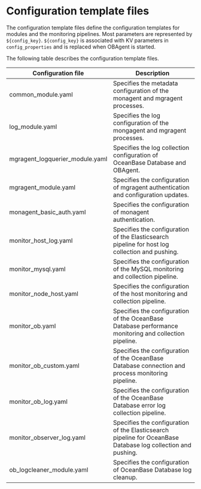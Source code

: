 # Configuration template files

The configuration template files define the configuration templates for modules and the monitoring pipelines. Most parameters are represented by `${config_key}`. `${config_key}` is associated with KV parameters in `config_properties` and is replaced when OBAgent is started. 

The following table describes the configuration template files.

| Configuration file | Description |
| --- | ---
| common_module.yaml | Specifies the metadata configuration of the monagent and mgragent processes.  |
| log_module.yaml | Specifies the log configuration of the mongagent and mgragent processes.  |
| mgragent_logquerier_module.yaml | Specifies the log collection configuration of OceanBase Database and OBAgent.  |
| mgragent_module.yaml | Specifies the configuration of mgragent authentication and configuration updates.  |
| monagent_basic_auth.yaml | Specifies the configuration of monagent authentication.  |
| monitor_host_log.yaml | Specifies the configuration of the Elasticsearch pipeline for host log collection and pushing.  |
| monitor_mysql.yaml | Specifies the configuration of the MySQL monitoring and collection pipeline.  |
| monitor_node_host.yaml | Specifies the configuration of the host monitoring and collection pipeline.  |
| monitor_ob.yaml | Specifies the configuration of the OceanBase Database performance monitoring and collection pipeline.  |
| monitor_ob_custom.yaml | Specifies the configuration of the OceanBase Database connection and process monitoring pipeline.  |
| monitor_ob_log.yaml | Specifies the configuration of the OceanBase Database error log collection pipeline.  |
| monitor_observer_log.yaml | Specifies the configuration of the Elasticsearch pipeline for OceanBase Database log collection and pushing.  |
| ob_logcleaner_module.yaml | Specifies the configuration of OceanBase Database log cleanup.  |
